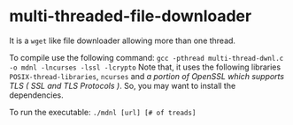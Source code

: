 # multi-threaded-file-downloader

It is a `wget` like file downloader allowing more than one thread. 

To compile use the following command: ```gcc -pthread multi-thread-dwnl.c -o mdnl -lncurses -lssl -lcrypto```
Note that, it uses the following libraries `POSIX-thread-libraries`, `ncurses` and _a portion of OpenSSL which supports TLS ( SSL and TLS Protocols )_.
So, you may want to install the dependencies. 

To run the executable: ```./mdnl [url] [# of treads]```
